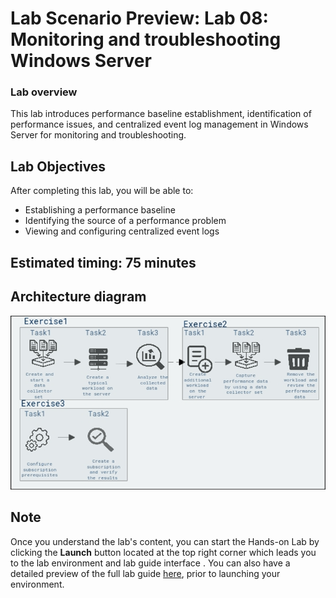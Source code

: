 # Lab Scenario Preview: Lab 08: Monitoring and troubleshooting Windows Server

### Lab overview

This lab introduces performance baseline establishment, identification of performance issues, and centralized event log management in Windows Server for monitoring and troubleshooting.

## Lab Objectives
  
After completing this lab, you will be able to:

+  Establishing a performance baseline
+  Identifying the source of a performance problem
+ Viewing and configuring centralized event logs

## Estimated timing: 75 minutes

## Architecture diagram

![](nmedia/lab8.1.png)

## Note

Once you understand the lab's content, you can start the Hands-on Lab by clicking the **Launch** button located at the top right corner which leads you to the lab environment and lab guide interface . You can also have a detailed preview of the full lab guide [here](https://experience.cloudlabs.ai/#/labguidepreview/99fddfc3-3388-4378-a87b-e3039b87921f), prior to launching your environment.

